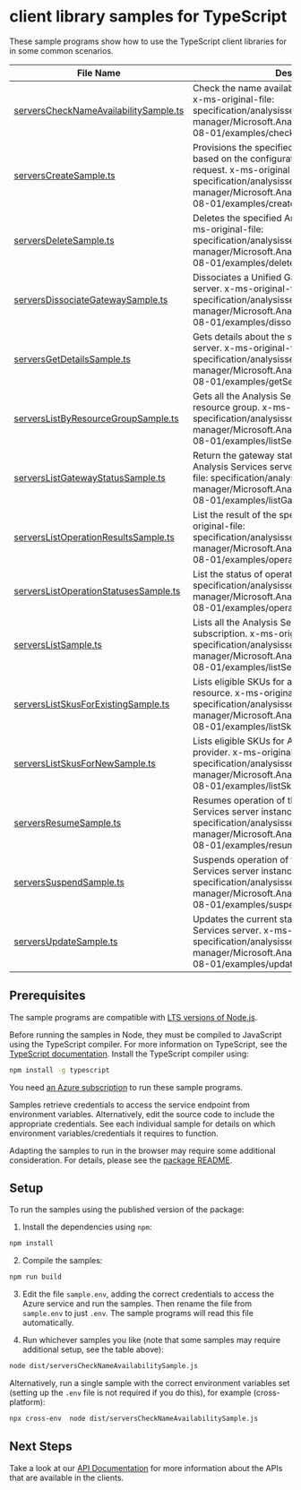 # client library samples for TypeScript

These sample programs show how to use the TypeScript client libraries for in some common scenarios.

| **File Name**                                                               | **Description**                                                                                                                                                                                                                                    |
| --------------------------------------------------------------------------- | -------------------------------------------------------------------------------------------------------------------------------------------------------------------------------------------------------------------------------------------------- |
| [serversCheckNameAvailabilitySample.ts][serverschecknameavailabilitysample] | Check the name availability in the target location. x-ms-original-file: specification/analysisservices/resource-manager/Microsoft.AnalysisServices/stable/2017-08-01/examples/checkNameAvailability.json                                           |
| [serversCreateSample.ts][serverscreatesample]                               | Provisions the specified Analysis Services server based on the configuration specified in the request. x-ms-original-file: specification/analysisservices/resource-manager/Microsoft.AnalysisServices/stable/2017-08-01/examples/createServer.json |
| [serversDeleteSample.ts][serversdeletesample]                               | Deletes the specified Analysis Services server. x-ms-original-file: specification/analysisservices/resource-manager/Microsoft.AnalysisServices/stable/2017-08-01/examples/deleteServer.json                                                        |
| [serversDissociateGatewaySample.ts][serversdissociategatewaysample]         | Dissociates a Unified Gateway associated with the server. x-ms-original-file: specification/analysisservices/resource-manager/Microsoft.AnalysisServices/stable/2017-08-01/examples/dissociateGateway.json                                         |
| [serversGetDetailsSample.ts][serversgetdetailssample]                       | Gets details about the specified Analysis Services server. x-ms-original-file: specification/analysisservices/resource-manager/Microsoft.AnalysisServices/stable/2017-08-01/examples/getServer.json                                                |
| [serversListByResourceGroupSample.ts][serverslistbyresourcegroupsample]     | Gets all the Analysis Services servers for the given resource group. x-ms-original-file: specification/analysisservices/resource-manager/Microsoft.AnalysisServices/stable/2017-08-01/examples/listServersInResourceGroup.json                     |
| [serversListGatewayStatusSample.ts][serverslistgatewaystatussample]         | Return the gateway status of the specified Analysis Services server instance. x-ms-original-file: specification/analysisservices/resource-manager/Microsoft.AnalysisServices/stable/2017-08-01/examples/listGatewayStatus.json                     |
| [serversListOperationResultsSample.ts][serverslistoperationresultssample]   | List the result of the specified operation. x-ms-original-file: specification/analysisservices/resource-manager/Microsoft.AnalysisServices/stable/2017-08-01/examples/operationResults.json                                                        |
| [serversListOperationStatusesSample.ts][serverslistoperationstatusessample] | List the status of operation. x-ms-original-file: specification/analysisservices/resource-manager/Microsoft.AnalysisServices/stable/2017-08-01/examples/operationStatuses.json                                                                     |
| [serversListSample.ts][serverslistsample]                                   | Lists all the Analysis Services servers for the given subscription. x-ms-original-file: specification/analysisservices/resource-manager/Microsoft.AnalysisServices/stable/2017-08-01/examples/listServers.json                                     |
| [serversListSkusForExistingSample.ts][serverslistskusforexistingsample]     | Lists eligible SKUs for an Analysis Services resource. x-ms-original-file: specification/analysisservices/resource-manager/Microsoft.AnalysisServices/stable/2017-08-01/examples/listSkusForExisting.json                                          |
| [serversListSkusForNewSample.ts][serverslistskusfornewsample]               | Lists eligible SKUs for Analysis Services resource provider. x-ms-original-file: specification/analysisservices/resource-manager/Microsoft.AnalysisServices/stable/2017-08-01/examples/listSkusForNew.json                                         |
| [serversResumeSample.ts][serversresumesample]                               | Resumes operation of the specified Analysis Services server instance. x-ms-original-file: specification/analysisservices/resource-manager/Microsoft.AnalysisServices/stable/2017-08-01/examples/resumeServer.json                                  |
| [serversSuspendSample.ts][serverssuspendsample]                             | Suspends operation of the specified Analysis Services server instance. x-ms-original-file: specification/analysisservices/resource-manager/Microsoft.AnalysisServices/stable/2017-08-01/examples/suspendServer.json                                |
| [serversUpdateSample.ts][serversupdatesample]                               | Updates the current state of the specified Analysis Services server. x-ms-original-file: specification/analysisservices/resource-manager/Microsoft.AnalysisServices/stable/2017-08-01/examples/updateServer.json                                   |

## Prerequisites

The sample programs are compatible with [LTS versions of Node.js](https://nodejs.org/about/releases/).

Before running the samples in Node, they must be compiled to JavaScript using the TypeScript compiler. For more information on TypeScript, see the [TypeScript documentation][typescript]. Install the TypeScript compiler using:

```bash
npm install -g typescript
```

You need [an Azure subscription][freesub] to run these sample programs.

Samples retrieve credentials to access the service endpoint from environment variables. Alternatively, edit the source code to include the appropriate credentials. See each individual sample for details on which environment variables/credentials it requires to function.

Adapting the samples to run in the browser may require some additional consideration. For details, please see the [package README][package].

## Setup

To run the samples using the published version of the package:

1. Install the dependencies using `npm`:

```bash
npm install
```

2. Compile the samples:

```bash
npm run build
```

3. Edit the file `sample.env`, adding the correct credentials to access the Azure service and run the samples. Then rename the file from `sample.env` to just `.env`. The sample programs will read this file automatically.

4. Run whichever samples you like (note that some samples may require additional setup, see the table above):

```bash
node dist/serversCheckNameAvailabilitySample.js
```

Alternatively, run a single sample with the correct environment variables set (setting up the `.env` file is not required if you do this), for example (cross-platform):

```bash
npx cross-env  node dist/serversCheckNameAvailabilitySample.js
```

## Next Steps

Take a look at our [API Documentation][apiref] for more information about the APIs that are available in the clients.

[serverschecknameavailabilitysample]: https://github.com/Azure/azure-sdk-for-js/blob/main/sdk/analysisservices/arm-analysisservices/samples/v4/typescript/src/serversCheckNameAvailabilitySample.ts
[serverscreatesample]: https://github.com/Azure/azure-sdk-for-js/blob/main/sdk/analysisservices/arm-analysisservices/samples/v4/typescript/src/serversCreateSample.ts
[serversdeletesample]: https://github.com/Azure/azure-sdk-for-js/blob/main/sdk/analysisservices/arm-analysisservices/samples/v4/typescript/src/serversDeleteSample.ts
[serversdissociategatewaysample]: https://github.com/Azure/azure-sdk-for-js/blob/main/sdk/analysisservices/arm-analysisservices/samples/v4/typescript/src/serversDissociateGatewaySample.ts
[serversgetdetailssample]: https://github.com/Azure/azure-sdk-for-js/blob/main/sdk/analysisservices/arm-analysisservices/samples/v4/typescript/src/serversGetDetailsSample.ts
[serverslistbyresourcegroupsample]: https://github.com/Azure/azure-sdk-for-js/blob/main/sdk/analysisservices/arm-analysisservices/samples/v4/typescript/src/serversListByResourceGroupSample.ts
[serverslistgatewaystatussample]: https://github.com/Azure/azure-sdk-for-js/blob/main/sdk/analysisservices/arm-analysisservices/samples/v4/typescript/src/serversListGatewayStatusSample.ts
[serverslistoperationresultssample]: https://github.com/Azure/azure-sdk-for-js/blob/main/sdk/analysisservices/arm-analysisservices/samples/v4/typescript/src/serversListOperationResultsSample.ts
[serverslistoperationstatusessample]: https://github.com/Azure/azure-sdk-for-js/blob/main/sdk/analysisservices/arm-analysisservices/samples/v4/typescript/src/serversListOperationStatusesSample.ts
[serverslistsample]: https://github.com/Azure/azure-sdk-for-js/blob/main/sdk/analysisservices/arm-analysisservices/samples/v4/typescript/src/serversListSample.ts
[serverslistskusforexistingsample]: https://github.com/Azure/azure-sdk-for-js/blob/main/sdk/analysisservices/arm-analysisservices/samples/v4/typescript/src/serversListSkusForExistingSample.ts
[serverslistskusfornewsample]: https://github.com/Azure/azure-sdk-for-js/blob/main/sdk/analysisservices/arm-analysisservices/samples/v4/typescript/src/serversListSkusForNewSample.ts
[serversresumesample]: https://github.com/Azure/azure-sdk-for-js/blob/main/sdk/analysisservices/arm-analysisservices/samples/v4/typescript/src/serversResumeSample.ts
[serverssuspendsample]: https://github.com/Azure/azure-sdk-for-js/blob/main/sdk/analysisservices/arm-analysisservices/samples/v4/typescript/src/serversSuspendSample.ts
[serversupdatesample]: https://github.com/Azure/azure-sdk-for-js/blob/main/sdk/analysisservices/arm-analysisservices/samples/v4/typescript/src/serversUpdateSample.ts
[apiref]: https://docs.microsoft.com/javascript/api/@azure/arm-analysisservices?view=azure-node-preview
[freesub]: https://azure.microsoft.com/free/
[package]: https://github.com/Azure/azure-sdk-for-js/tree/main/sdk/analysisservices/arm-analysisservices/README.md
[typescript]: https://www.typescriptlang.org/docs/home.html
